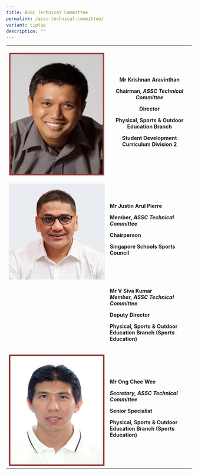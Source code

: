 ```yaml
---
title: ASSC Technical Committee
permalink: /assc-technical-committee/
variant: tiptap
description: ""
---
```

<table>
<tbody>
<tr>
<th rowspan="1" colspan="1">
<p></p>
<div class="isomer-image-wrapper">
<img style="width: 100%" height="auto" width="100%" alt="" src="/images/Technical Committee/Krishnan_Aravinthan.png">
</div>
</th>
<th rowspan="1" colspan="1">
<p>Mr Krishnan Aravinthan</p>
<p>Chairman<strong>, <em>ASSC Technical Committee</em></strong>
</p>
<p>Director</p>
<p>Physical, Sports &amp; Outdoor Education Branch</p>
<p>Student Development Curriculum Division 2</p>
<p></p>
</th>
</tr>
<tr>
<td rowspan="1" colspan="1">
<p></p>
<div class="isomer-image-wrapper">
<img style="width: 100%" height="auto" width="100%" alt="" src="/images/Technical Committee/Justin_Arul_Pierre.png">
</div>
</td>
<td rowspan="1" colspan="1">
<p><strong>Mr Justin Arul Pierre</strong>
</p>
<p><strong>Member, <em>ASSC Technical Committee</em></strong>
</p>
<p><strong>Chairperson</strong>
</p>
<p><strong>Singapore Schools Sports Council</strong>
</p>
<p></p>
</td>
</tr>
<tr>
<td rowspan="1" colspan="1">
<p></p>
</td>
<td rowspan="1" colspan="1">
<p><strong>Mr V Siva Kumar&nbsp; <br><em>Member, ASSC Technical Committee</em></strong>
</p>
<p><strong>Deputy Director</strong>
</p>
<p><strong>Physical, Sports &amp; Outdoor Education Branch (Sports Education)</strong>
</p>
</td>
</tr>
<tr>
<td rowspan="1" colspan="1">
<p></p>
<div class="isomer-image-wrapper">
<img style="width: 100%" height="auto" width="100%" alt="" src="/images/Technical Committee/Ong_Chee_Wee.jpg">
</div>
</td>
<td rowspan="1" colspan="1">
<p><strong>Mr Ong Chee Wee</strong>
</p>
<p><strong><em>Secretary, ASSC Technical Committee</em></strong>
</p>
<p><strong>Senior Specialist</strong>
</p>
<p><strong>Physical, Sports &amp; Outdoor Education Branch (Sports Education)</strong>
</p>
</td>
</tr>
</tbody>
</table>
<p></p>